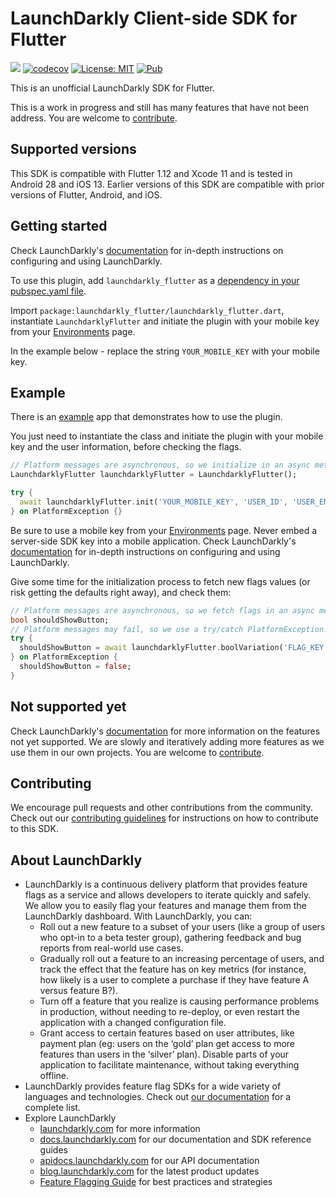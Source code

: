 # LaunchDarkly Client-side SDK for Flutter

![](https://github.com/andre-paraense/launchdarkly_flutter/workflows/CI/badge.svg) [![codecov](https://codecov.io/gh/andre-paraense/launchdarkly_flutter/branch/master/graph/badge.svg)](https://codecov.io/gh/andre-paraense/launchdarkly_flutter) [![License: MIT](https://img.shields.io/badge/License-LGPL3.0-green.svg)](https://opensource.org/licenses/LGPL-3.0) [![Pub](https://img.shields.io/pub/v/launchdarkly_flutter.svg)](https://pub.dartlang.org/packages/launchdarkly_flutter)

This is an unofficial LaunchDarkly SDK for Flutter.

This is a work in progress and still has many features that have not been address. You are welcome to [contribute](CONTRIBUTING.md).

## Supported versions

This SDK is compatible with Flutter 1.12 and Xcode 11 and is tested in Android 28 and iOS 13. Earlier versions of this SDK are compatible with prior versions of Flutter, Android, and iOS.

## Getting started

Check LaunchDarkly's [documentation](https://docs.launchdarkly.com) for in-depth instructions on configuring and using LaunchDarkly.

To use this plugin, add `launchdarkly_flutter` as a [dependency in your pubspec.yaml file](https://flutter.io/platform-plugins/).

Import `package:launchdarkly_flutter/launchdarkly_flutter.dart`, instantiate `LaunchdarklyFlutter` and initiate the plugin with your mobile key from your [Environments](https://app.launchdarkly.com/settings#/environments) page.

In the example below - replace the string `YOUR_MOBILE_KEY` with your mobile key.

## Example

There is an [example](./example) app that demonstrates how to use the plugin.

You just need to instantiate the class and initiate the plugin with your mobile key and the user information, before checking the flags.

```dart
// Platform messages are asynchronous, so we initialize in an async method.
LaunchdarklyFlutter launchdarklyFlutter = LaunchdarklyFlutter();

try {
  await launchdarklyFlutter.init('YOUR_MOBILE_KEY', 'USER_ID', 'USER_EMAIL');
} on PlatformException {}
```
Be sure to use a mobile key from your [Environments](https://app.launchdarkly.com/settings#/environments) page. Never embed a server-side SDK key into a mobile application. Check LaunchDarkly's [documentation](https://docs.launchdarkly.com) for in-depth instructions on configuring and using LaunchDarkly.

Give some time for the initialization process to fetch new flags values (or risk getting the defaults right away), and check them:

```dart
// Platform messages are asynchronous, so we fetch flags in an async method.
bool shouldShowButton;
// Platform messages may fail, so we use a try/catch PlatformException.
try {
  shouldShowButton = await launchdarklyFlutter.boolVariation('FLAG_KEY', false);
} on PlatformException {
  shouldShowButton = false;
}
```

## Not supported yet

Check LaunchDarkly's [documentation](https://docs.launchdarkly.com) for more information on the features not yet supported. We are slowly and iteratively adding more features as we use them in our own projects. You are welcome to [contribute](CONTRIBUTING.md).

## Contributing

We encourage pull requests and other contributions from the community. Check out our [contributing guidelines](CONTRIBUTING.md) for instructions on how to contribute to this SDK.

## About LaunchDarkly

* LaunchDarkly is a continuous delivery platform that provides feature flags as a service and allows developers to iterate quickly and safely. We allow you to easily flag your features and manage them from the LaunchDarkly dashboard.  With LaunchDarkly, you can:
    * Roll out a new feature to a subset of your users (like a group of users who opt-in to a beta tester group), gathering feedback and bug reports from real-world use cases.
    * Gradually roll out a feature to an increasing percentage of users, and track the effect that the feature has on key metrics (for instance, how likely is a user to complete a purchase if they have feature A versus feature B?).
    * Turn off a feature that you realize is causing performance problems in production, without needing to re-deploy, or even restart the application with a changed configuration file.
    * Grant access to certain features based on user attributes, like payment plan (eg: users on the ‘gold’ plan get access to more features than users in the ‘silver’ plan). Disable parts of your application to facilitate maintenance, without taking everything offline.
* LaunchDarkly provides feature flag SDKs for a wide variety of languages and technologies. Check out [our documentation](https://docs.launchdarkly.com/docs) for a complete list.
* Explore LaunchDarkly
    * [launchdarkly.com](https://www.launchdarkly.com/ "LaunchDarkly Main Website") for more information
    * [docs.launchdarkly.com](https://docs.launchdarkly.com/  "LaunchDarkly Documentation") for our documentation and SDK reference guides
    * [apidocs.launchdarkly.com](https://apidocs.launchdarkly.com/  "LaunchDarkly API Documentation") for our API documentation
    * [blog.launchdarkly.com](https://blog.launchdarkly.com/  "LaunchDarkly Blog Documentation") for the latest product updates
    * [Feature Flagging Guide](https://github.com/launchdarkly/featureflags/  "Feature Flagging Guide") for best practices and strategies